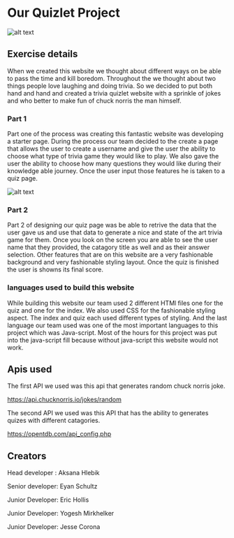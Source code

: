# Our Quizlet Project

![alt text](<Screenshot 2024-04-07 at 5.12.47 PM.png>)




## Exercise details
 
When we created this website we thought about different ways on  be able to pass the time and kill  boredom. Throughout the we thought about two things people love laughing and doing trivia. So we decided to put both hand and hand and created a trivia quizlet website  with a sprinkle of jokes and who better to  make fun of  chuck  norris the man himself. 

### Part 1
 Part one of the process was creating this fantastic website was developing a starter page. During the process our team decided to the create a page that allows the user to create a username and give the user the ability to choose what type of trivia game they would like to play. We also  gave the user the ability to choose how many questions they would like during their knowledge able journey. Once the user input those features he is taken to a quiz page.

![alt text](<Screenshot 2024-04-07 at 5.29.26 PM.png>)

### Part 2
 Part 2 of designing our quiz page was be able to retrive the data that the user gave us and use that data to generate a nice and state of the art trivia game for them. Once you look on  the screen you are able to see the user name that they provided, the catagory title as well and as their answer selection. Other features that are on this website are a very fashionable background and very fashionable styling layout. Once the quiz is finished the user is showns its final score.

### languages used to build this website

While building this website our team used 2 different HTMl  files one for the quiz and one for the index. We also  used CSS for the fashionable styling aspect. The index and quiz each used different types of styling. And the last language our team used was one of the most important languages to this project which  was Java-script. Most of the hours for this project was put into the java-script fill because without java-script this website would not work.

## Apis used 
The first API  we used  was this api that generates random  chuck norris joke.

https://api.chucknorris.io/jokes/random

The second API we used was this API that has the ability to generates quizes with different catagories.

https://opentdb.com/api_config.php


## Creators 
Head developer : Aksana Hlebik

Senior developer: Eyan Schultz

Junior Developer: Eric Hollis

Junior Developer: Yogesh Mirkhelker

Junior Developer: Jesse Corona

